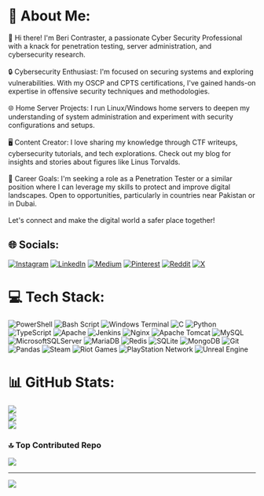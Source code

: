 # 💫 About Me:
👋 Hi there! I'm Beri Contraster, a passionate Cyber Security Professional with a knack for penetration testing, server administration, and cybersecurity research.<br><br>🔒 Cybersecurity Enthusiast: I'm focused on securing systems and exploring vulnerabilities. With my OSCP and CPTS certifications, I've gained hands-on expertise in offensive security techniques and methodologies.<br><br>🌐 Home Server Projects: I run Linux/Windows home servers to deepen my understanding of system administration and experiment with security configurations and setups.<br><br>🖥️ Content Creator: I love sharing my knowledge through CTF writeups, cybersecurity tutorials, and tech explorations. Check out my blog for insights and stories about figures like Linus Torvalds.<br><br>💼 Career Goals: I'm seeking a role as a Penetration Tester or a similar position where I can leverage my skills to protect and improve digital landscapes. Open to opportunities, particularly in countries near Pakistan or in Dubai.<br><br>Let's connect and make the digital world a safer place together!


## 🌐 Socials:
[![Instagram](https://img.shields.io/badge/Instagram-%23E4405F.svg?logo=Instagram&logoColor=white)](https://instagram.com/bericontraster) [![LinkedIn](https://img.shields.io/badge/LinkedIn-%230077B5.svg?logo=linkedin&logoColor=white)](https://linkedin.com/in/mhamd-zubair) [![Medium](https://img.shields.io/badge/Medium-12100E?logo=medium&logoColor=white)](https://medium.com/@bericontraster) [![Pinterest](https://img.shields.io/badge/Pinterest-%23E60023.svg?logo=Pinterest&logoColor=white)](https://pinterest.com/bericontraster) [![Reddit](https://img.shields.io/badge/Reddit-%23FF4500.svg?logo=Reddit&logoColor=white)](https://reddit.com/user/bericontraster) [![X](https://img.shields.io/badge/X-black.svg?logo=X&logoColor=white)](https://x.com/bericontraster) 

# 💻 Tech Stack:
![PowerShell](https://img.shields.io/badge/PowerShell-%235391FE.svg?style=plastic&logo=powershell&logoColor=white) ![Bash Script](https://img.shields.io/badge/bash_script-%23121011.svg?style=plastic&logo=gnu-bash&logoColor=white) ![Windows Terminal](https://img.shields.io/badge/Windows%20Terminal-%234D4D4D.svg?style=plastic&logo=windows-terminal&logoColor=white) ![C](https://img.shields.io/badge/c-%2300599C.svg?style=plastic&logo=c&logoColor=white) ![Python](https://img.shields.io/badge/python-3670A0?style=plastic&logo=python&logoColor=ffdd54) ![TypeScript](https://img.shields.io/badge/typescript-%23007ACC.svg?style=plastic&logo=typescript&logoColor=white) ![Apache](https://img.shields.io/badge/apache-%23D42029.svg?style=plastic&logo=apache&logoColor=white) ![Jenkins](https://img.shields.io/badge/jenkins-%232C5263.svg?style=plastic&logo=jenkins&logoColor=white) ![Nginx](https://img.shields.io/badge/nginx-%23009639.svg?style=plastic&logo=nginx&logoColor=white) ![Apache Tomcat](https://img.shields.io/badge/apache%20tomcat-%23F8DC75.svg?style=plastic&logo=apache-tomcat&logoColor=black) ![MySQL](https://img.shields.io/badge/mysql-4479A1.svg?style=plastic&logo=mysql&logoColor=white) ![MicrosoftSQLServer](https://img.shields.io/badge/Microsoft%20SQL%20Server-CC2927?style=plastic&logo=microsoft%20sql%20server&logoColor=white) ![MariaDB](https://img.shields.io/badge/MariaDB-003545?style=plastic&logo=mariadb&logoColor=white) ![Redis](https://img.shields.io/badge/redis-%23DD0031.svg?style=plastic&logo=redis&logoColor=white) ![SQLite](https://img.shields.io/badge/sqlite-%2307405e.svg?style=plastic&logo=sqlite&logoColor=white) ![MongoDB](https://img.shields.io/badge/MongoDB-%234ea94b.svg?style=plastic&logo=mongodb&logoColor=white) ![Git](https://img.shields.io/badge/git-%23F05033.svg?style=plastic&logo=git&logoColor=white) ![Pandas](https://img.shields.io/badge/pandas-%23150458.svg?style=plastic&logo=pandas&logoColor=white) ![Steam](https://img.shields.io/badge/steam-%23000000.svg?style=plastic&logo=steam&logoColor=white) ![Riot Games](https://img.shields.io/badge/riotgames-D32936.svg?style=plastic&logo=riotgames&logoColor=white) ![PlayStation Network](https://img.shields.io/badge/PSN-%230070D1.svg?style=plastic&logo=Playstation&logoColor=white) ![Unreal Engine](https://img.shields.io/badge/unrealengine-%23313131.svg?style=plastic&logo=unrealengine&logoColor=white)
# 📊 GitHub Stats:
![](https://github-readme-stats.vercel.app/api?username=bericontraster&theme=dark&hide_border=false&include_all_commits=false&count_private=false)<br/>
![](https://github-readme-streak-stats.herokuapp.com/?user=bericontraster&theme=dark&hide_border=false)<br/>
![](https://github-readme-stats.vercel.app/api/top-langs/?username=bericontraster&theme=dark&hide_border=false&include_all_commits=false&count_private=false&layout=compact)

### 🔝 Top Contributed Repo
![](https://github-contributor-stats.vercel.app/api?username=bericontraster&limit=5&theme=radical&combine_all_yearly_contributions=true)

---
[![](https://visitcount.itsvg.in/api?id=bericontraster&icon=0&color=0)](https://visitcount.itsvg.in)

<!-- Proudly created with GPRM ( https://gprm.itsvg.in ) -->
